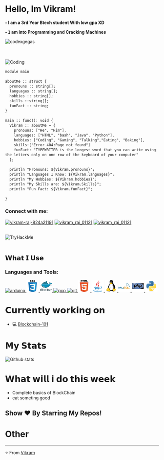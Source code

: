 # Hello, Im Vikram!

**- I am a 3rd Year Btech student With low gpa XD**

**- 𝗜 am into Programming and Cracking Machines**

<p align="left"> <img src="https://komarev.com/ghpvc/?username=codexgegas&label=Profile%20views&color=0e75b6&style=flat" alt="codexgegas" /> </p>
<br><br>
<img align="center" alt="Coding" width="400" src="https://cdn.dribbble.com/users/1059583/screenshots/4171367/coding-freak.gif">




```
module main

aboutMe :: struct {
  pronouns :: string[];
  languages :: string[];
  hobbies :: string[];
  skills ::string[];
  funFact :: string;
}

main :: func(): void {
  Vikram :: aboutMe = {
    pronouns: ["He", "Him"],
    languages: ["HTML", "bash", "Java", "Python"],
    hobbies: ["Coding", "Gaming", "Talking","Eating", "Baking"],
    skills:["Error 404:Page not found"]
    funFact: "TYPEWRITER is the longest word that you can write using the letters only on one row of the keyboard of your computer"
  };

  println "Pronouns: ${Vikram.pronouns}";
  println "Languages I Know: ${Vikram.languages}";
  println "My Hobbies: ${Vikram.hobbies}";
  println "My Skills are: ${Vikram.Skills}";
  println "Fun Fact: ${Vikram.funFact}";

}
```
<h3 align="left">Connect with me:</h3>
<p align="left">
<a href="https://linkedin.com/in/vikram-raj-824a21191" target="blank"><img align="center" src="https://raw.githubusercontent.com/rahuldkjain/github-profile-readme-generator/master/src/images/icons/Social/linked-in-alt.svg" alt="vikram-raj-824a21191" height="30" width="40" /></a>
<a href="https://www.hackerrank.com/vikram_raj_01121" target="blank"><img align="center" src="https://raw.githubusercontent.com/rahuldkjain/github-profile-readme-generator/master/src/images/icons/Social/hackerrank.svg" alt="vikram_raj_01121" height="30" width="40" /></a>
<a href="https://www.leetcode.com/vikram_raj_01121" target="blank"><img align="center" src="https://raw.githubusercontent.com/rahuldkjain/github-profile-readme-generator/master/src/images/icons/Social/leet-code.svg" alt="vikram_raj_01121" height="30" width="40" /></a>
<div>
<br>
<img align= "center"src="https://tryhackme-badges.s3.amazonaws.com/youaresowownk69.png" alt="TryHackMe"></div><br>
</p>

## 𝗪𝗵𝗮𝘁 𝗜 𝗨𝘀𝗲

<h3 align="left">Languages and Tools:</h3>
<p align="left"> <a href="https://www.arduino.cc/" target="_blank" rel="noreferrer"> <img src="https://cdn.worldvectorlogo.com/logos/arduino-1.svg" alt="arduino" width="40" height="40"/> </a> <a href="https://www.w3schools.com/css/" target="_blank" rel="noreferrer"> <img src="https://raw.githubusercontent.com/devicons/devicon/master/icons/css3/css3-original-wordmark.svg" alt="css3" width="40" height="40"/> </a> <a href="https://www.docker.com/" target="_blank" rel="noreferrer"> <img src="https://raw.githubusercontent.com/devicons/devicon/master/icons/docker/docker-original-wordmark.svg" alt="docker" width="40" height="40"/> </a> <a href="https://cloud.google.com" target="_blank" rel="noreferrer"> <img src="https://www.vectorlogo.zone/logos/google_cloud/google_cloud-icon.svg" alt="gcp" width="40" height="40"/> </a> <a href="https://git-scm.com/" target="_blank" rel="noreferrer"> <img src="https://www.vectorlogo.zone/logos/git-scm/git-scm-icon.svg" alt="git" width="40" height="40"/> </a> <a href="https://www.w3.org/html/" target="_blank" rel="noreferrer"> <img src="https://raw.githubusercontent.com/devicons/devicon/master/icons/html5/html5-original-wordmark.svg" alt="html5" width="40" height="40"/> </a> <a href="https://www.java.com" target="_blank" rel="noreferrer"> <img src="https://raw.githubusercontent.com/devicons/devicon/master/icons/java/java-original.svg" alt="java" width="40" height="40"/> </a> <a href="https://www.linux.org/" target="_blank" rel="noreferrer"> <img src="https://raw.githubusercontent.com/devicons/devicon/master/icons/linux/linux-original.svg" alt="linux" width="40" height="40"/> </a> <a href="https://www.mysql.com/" target="_blank" rel="noreferrer"> <img src="https://raw.githubusercontent.com/devicons/devicon/master/icons/mysql/mysql-original-wordmark.svg" alt="mysql" width="40" height="40"/> </a> <a href="https://www.php.net" target="_blank" rel="noreferrer"> <img src="https://raw.githubusercontent.com/devicons/devicon/master/icons/php/php-original.svg" alt="php" width="40" height="40"/> </a> <a href="https://www.python.org" target="_blank" rel="noreferrer"> <img src="https://raw.githubusercontent.com/devicons/devicon/master/icons/python/python-original.svg" alt="python" width="40" height="40"/> </a> </p>


# 𝗖𝘂𝗿𝗿𝗲𝗻𝘁𝗹𝘆 𝘄𝗼𝗿𝗸𝗶𝗻𝗴 𝗼𝗻

- 💻 [Blockchain-101](https://github.com/codexgegas/Blockchain101)


# 𝗠𝘆 𝗦𝘁𝗮𝘁𝘀

![Github stats](https://github-readme-stats.vercel.app/api?username=codexgegas&show_icons=true&hide_border=true)

# 𝗪𝗵𝗮𝘁 𝘄𝗶𝗹𝗹 𝗶 𝗱𝗼 𝘁𝗵𝗶𝘀 𝘄𝗲𝗲𝗸
- Complete basics of BlockChain
- eat someting good


## Show ❤️ By Starring My Repos!


# Other



---

 ⭐️ From [Vikram](https://github.com/codexgegas)